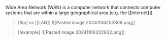 Wide Area Network (WAN) is a computer network that connects computer systems that are within a large geographical area (e.g. the [[Internet]]).

> [!tip] vs [[LAN]]
> ![[Pasted image 20241106202809.png]]



> [!example]
> ![[Pasted image 20241106202632.png]]


